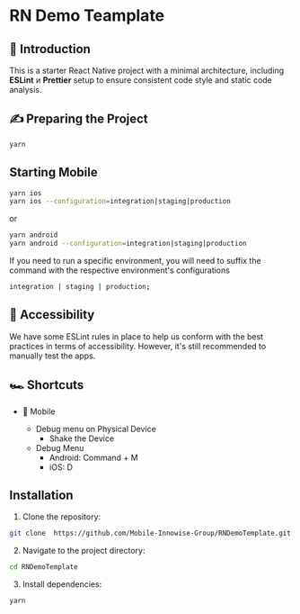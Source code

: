 # RN Demo Teamplate

## 👋 Introduction

This is a starter React Native project with a minimal architecture, including **ESLint** и **Prettier** setup to ensure consistent code style and static code analysis.

## ✍️ Preparing the Project

```sh
yarn
```

## Starting Mobile

```sh
yarn ios
yarn ios --configuration=integration|staging|production
```

or

```sh
yarn android
yarn android --configuration=integration|staging|production
```

If you need to run a specific environment, you will need to suffix the command with the respective environment's configurations

```sh
integration | staging | production;
```

## 🦮 Accessibility

We have some ESLint rules in place to help us conform with the best practices in terms of accessibility. However, it's still recommended to manually test the apps.

## 🏎 Shortcuts

- 📱 Mobile

  - Debug menu on Physical Device
    - Shake the Device
  - Debug Menu
    - Android: Command + M
    - iOS: D

## Installation

1. Clone the repository:

```zsh
git clone  https://github.com/Mobile-Innowise-Group/RNDemoTemplate.git
```

2. Navigate to the project directory:

```zsh
cd RNDemoTemplate
```

3. Install dependencies:

```zsh
yarn
```
